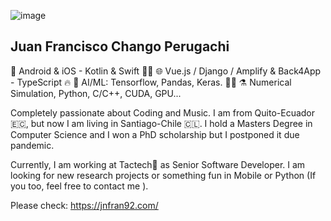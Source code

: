 
![image](https://jnfran92.com/assets/img/photo_min.png)

## Juan Francisco Chango Perugachi

📱 Android & iOS - Kotlin & Swift 💙🧡 
🌐 Vue.js / Django / Amplify & Back4App - TypeScript 🔥
🤖 AI/ML: Tensorflow, Pandas, Keras. 💪🐍
⚗️ Numerical Simulation, Python, C/C++, CUDA, GPU...

Completely passionate about Coding and Music. I am from Quito-Ecuador 🇪🇨, but now I am living in Santiago-Chile 🇨🇱. I hold a Masters Degree in Computer Science and I won a PhD scholarship but I postponed it due pandemic.

Currently, I am working at Tactech💜 as Senior Software Developer. I am looking for new research projects or something fun in Mobile or Python (If you too, feel free to contact me ).

Please check: https://jnfran92.com/
